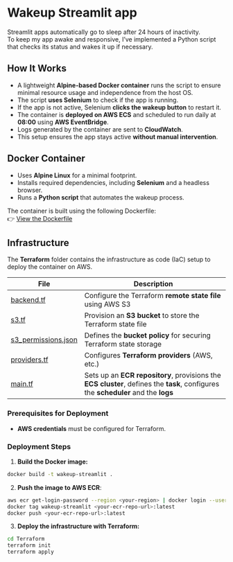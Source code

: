 # **Wakeup Streamlit app**
Streamlit apps automatically go to sleep after 24 hours of inactivity.  
To keep my app awake and responsive, I’ve implemented a Python script that checks its status and wakes it up if necessary.  

## **How It Works**
- A lightweight **Alpine-based Docker container** runs the script to ensure minimal resource usage and independence from the host OS.
- The script **uses Selenium** to check if the app is running.
- If the app is not active, Selenium **clicks the wakeup button** to restart it.
- The container is **deployed on AWS ECS** and scheduled to run daily at **08:00** using **AWS EventBridge**.
- Logs generated by the container are sent to **CloudWatch**.
- This setup ensures the app stays active **without manual intervention**.

## **Docker Container**
- Uses **Alpine Linux** for a minimal footprint.
- Installs required dependencies, including **Selenium** and a headless browser.
- Runs a **Python script** that automates the wakeup process.

The container is built using the following Dockerfile:  
👉 [View the Dockerfile](Dockerfile)

## **Infrastructure**
The **Terraform** folder contains the infrastructure as code (IaC) setup to deploy the container on AWS.

| File                                                 | Description                                                                                                                        |
|------------------------------------------------------|------------------------------------------------------------------------------------------------------------------------------------|
| [backend.tf](Terraform/backend.tf)                   | Configure the Terraform **remote state file** using AWS S3                                                                         |
| [s3.tf](Terraform/s3.tf)                             | Provision an **S3 bucket** to store the Terraform state file                                                                       |
| [s3_permissions.json](Terraform/s3_permissions.json) | Defines the **bucket policy** for securing Terraform state storage                                                                 |
| [providers.tf](Terraform/providers.tf)               | Configures **Terraform providers** (AWS, etc.)                                                                                     |
| [main.tf](Terraform/main.tf)                         | Sets up an **ECR repository**, provisions the **ECS cluster**, defines the **task**, configures the **scheduler** and the **logs** |

### **Prerequisites for Deployment**
- **AWS credentials** must be configured for Terraform.

### **Deployment Steps**
1. **Build the Docker image:**
```sh
docker build -t wakeup-streamlit .
```
2. **Push the image to AWS ECR**:
```sh
aws ecr get-login-password --region <your-region> | docker login --username AWS --password-stdin <your-ecr-repo-url>
docker tag wakeup-streamlit <your-ecr-repo-url>:latest
docker push <your-ecr-repo-url>:latest
```
3. **Deploy the infrastructure with Terraform:**
```sh
cd Terraform  
terraform init  
terraform apply  
```